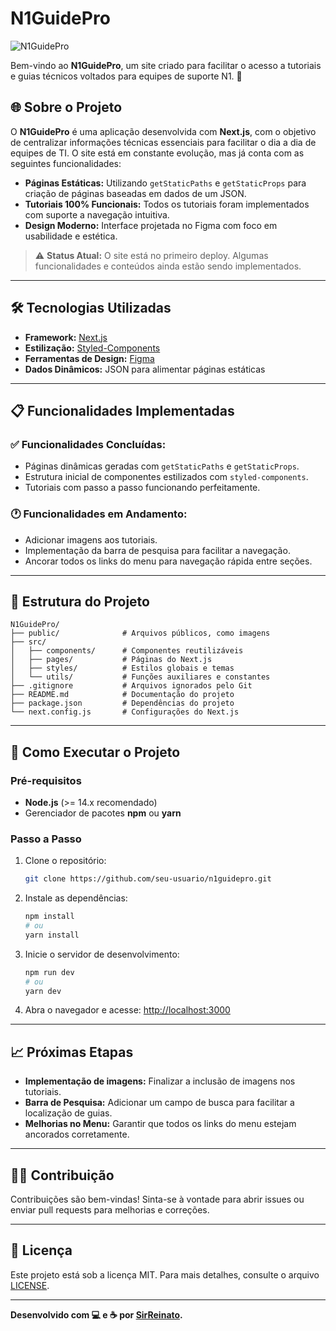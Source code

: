 # N1GuidePro

![N1GuidePro](https://via.placeholder.com/800x200.png?text=Logo+do+N1GuidePro)

Bem-vindo ao **N1GuidePro**, um site criado para facilitar o acesso a tutoriais e guias técnicos voltados para equipes de suporte N1. 🚀

## 🌐 Sobre o Projeto

O **N1GuidePro** é uma aplicação desenvolvida com **Next.js**, com o objetivo de centralizar informações técnicas essenciais para facilitar o dia a dia de equipes de TI. O site está em constante evolução, mas já conta com as seguintes funcionalidades:

-   **Páginas Estáticas:** Utilizando `getStaticPaths` e `getStaticProps` para criação de páginas baseadas em dados de um JSON.
-   **Tutoriais 100% Funcionais:** Todos os tutoriais foram implementados com suporte a navegação intuitiva.
-   **Design Moderno:** Interface projetada no Figma com foco em usabilidade e estética.

> ⚠️ **Status Atual:** O site está no primeiro deploy. Algumas funcionalidades e conteúdos ainda estão sendo implementados.

---

## 🛠️ Tecnologias Utilizadas

-   **Framework:** [Next.js](https://nextjs.org/)
-   **Estilização:** [Styled-Components](https://styled-components.com/)
-   **Ferramentas de Design:** [Figma](https://www.figma.com/)
-   **Dados Dinâmicos:** JSON para alimentar páginas estáticas

---

## 📋 Funcionalidades Implementadas

### ✅ Funcionalidades Concluídas:

-   Páginas dinâmicas geradas com `getStaticPaths` e `getStaticProps`.
-   Estrutura inicial de componentes estilizados com `styled-components`.
-   Tutoriais com passo a passo funcionando perfeitamente.

### 🕐 Funcionalidades em Andamento:

-   Adicionar imagens aos tutoriais.
-   Implementação da barra de pesquisa para facilitar a navegação.
-   Ancorar todos os links do menu para navegação rápida entre seções.

---

## 📂 Estrutura do Projeto

```
N1GuidePro/
├── public/              # Arquivos públicos, como imagens
├── src/
│   ├── components/      # Componentes reutilizáveis
│   ├── pages/           # Páginas do Next.js
│   ├── styles/          # Estilos globais e temas
│   └── utils/           # Funções auxiliares e constantes
├── .gitignore           # Arquivos ignorados pelo Git
├── README.md            # Documentação do projeto
├── package.json         # Dependências do projeto
└── next.config.js       # Configurações do Next.js
```

---

## 🚀 Como Executar o Projeto

### Pré-requisitos

-   **Node.js** (>= 14.x recomendado)
-   Gerenciador de pacotes **npm** ou **yarn**

### Passo a Passo

1. Clone o repositório:

    ```bash
    git clone https://github.com/seu-usuario/n1guidepro.git
    ```

2. Instale as dependências:

    ```bash
    npm install
    # ou
    yarn install
    ```

3. Inicie o servidor de desenvolvimento:

    ```bash
    npm run dev
    # ou
    yarn dev
    ```

4. Abra o navegador e acesse: [http://localhost:3000](http://localhost:3000)

---

## 📈 Próximas Etapas

-   **Implementação de imagens:** Finalizar a inclusão de imagens nos tutoriais.
-   **Barra de Pesquisa:** Adicionar um campo de busca para facilitar a localização de guias.
-   **Melhorias no Menu:** Garantir que todos os links do menu estejam ancorados corretamente.

---

## 👨‍💻 Contribuição

Contribuições são bem-vindas! Sinta-se à vontade para abrir issues ou enviar pull requests para melhorias e correções.

---

## 📝 Licença

Este projeto está sob a licença MIT. Para mais detalhes, consulte o arquivo [LICENSE](LICENSE).

---

**Desenvolvido com 💻 e ☕ por [SirReinato](https://github.com/SirReinato).**
